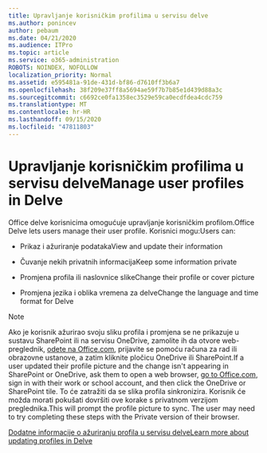 ```yaml
---
title: Upravljanje korisničkim profilima u servisu delve
ms.author: ponincev
author: pebaum
ms.date: 04/21/2020
ms.audience: ITPro
ms.topic: article
ms.service: o365-administration
ROBOTS: NOINDEX, NOFOLLOW
localization_priority: Normal
ms.assetid: e595481a-91de-431d-bf86-d7610ff3b6a7
ms.openlocfilehash: 38f209e37ff8a5694ae59f7b7b85e1d439d88a3c
ms.sourcegitcommit: c6692ce0fa1358ec3529e59ca0ecdfdea4cdc759
ms.translationtype: MT
ms.contentlocale: hr-HR
ms.lasthandoff: 09/15/2020
ms.locfileid: "47811803"
---
```

# <a name="manage-user-profiles-in-delve"></a><span data-ttu-id="8ddd1-102">Upravljanje korisničkim profilima u servisu delve</span><span class="sxs-lookup"><span data-stu-id="8ddd1-102">Manage user profiles in Delve</span></span>

<span data-ttu-id="8ddd1-103">Office delve korisnicima omogućuje upravljanje korisničkim profilom.</span><span class="sxs-lookup"><span data-stu-id="8ddd1-103">Office Delve lets users manage their user profile.</span></span> <span data-ttu-id="8ddd1-104">Korisnici mogu:</span><span class="sxs-lookup"><span data-stu-id="8ddd1-104">Users can:</span></span>
  
- <span data-ttu-id="8ddd1-105">Prikaz i ažuriranje podataka</span><span class="sxs-lookup"><span data-stu-id="8ddd1-105">View and update their information</span></span>
    
- <span data-ttu-id="8ddd1-106">Čuvanje nekih privatnih informacija</span><span class="sxs-lookup"><span data-stu-id="8ddd1-106">Keep some information private</span></span>
    
- <span data-ttu-id="8ddd1-107">Promjena profila ili naslovnice slike</span><span class="sxs-lookup"><span data-stu-id="8ddd1-107">Change their profile or cover picture</span></span>
    
- <span data-ttu-id="8ddd1-108">Promjena jezika i oblika vremena za delve</span><span class="sxs-lookup"><span data-stu-id="8ddd1-108">Change the language and time format for Delve</span></span>
    
> [!NOTE]
> <span data-ttu-id="8ddd1-109">Ako je korisnik ažurirao svoju sliku profila i promjena se ne prikazuje u sustavu SharePoint ili na servisu OneDrive, zamolite ih da otvore web-preglednik, [odete na Office.com](https://www.office.com), prijavite se pomoću računa za rad ili obrazovne ustanove, a zatim kliknite pločicu OneDrive ili SharePoint.</span><span class="sxs-lookup"><span data-stu-id="8ddd1-109">If a user updated their profile picture and the change isn't appearing in SharePoint or OneDrive, ask them to open a web browser, [go to Office.com](https://www.office.com), sign in with their work or school account, and then click the OneDrive or SharePoint tile.</span></span> <span data-ttu-id="8ddd1-110">To će zatražiti da se slika profila sinkronizira. Korisnik će možda morati pokušati dovršiti ove korake s privatnom verzijom preglednika.</span><span class="sxs-lookup"><span data-stu-id="8ddd1-110">This will prompt the profile picture to sync. The user may need to try completing these steps with the Private version of their browser.</span></span> 
  
[<span data-ttu-id="8ddd1-111">Dodatne informacije o ažuriranju profila u servisu delve</span><span class="sxs-lookup"><span data-stu-id="8ddd1-111">Learn more about updating profiles in Delve</span></span>](https://go.microsoft.com/fwlink/?linkid=735070)
  

